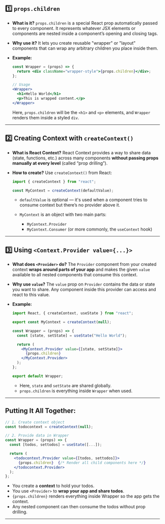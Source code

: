 
## 1️⃣ **`props.children`**

* **What is it?**
  `props.children` is a special React prop automatically passed to every component. It represents whatever JSX elements or components are nested inside a component’s opening and closing tags.

* **Why use it?**
  It lets you create reusable "wrapper" or "layout" components that can wrap any arbitrary children you place inside them.

* **Example:**

  ```jsx
  const Wrapper = (props) => {
    return <div className="wrapper-style">{props.children}</div>;
  };

  // Usage
  <Wrapper>
    <h1>Hello World</h1>
    <p>This is wrapped content.</p>
  </Wrapper>
  ```

  Here, `props.children` will be the `<h1>` and `<p>` elements, and `Wrapper` renders them inside a styled `div`.

---

## 2️⃣ **Creating Context with `createContext()`**

* **What is React Context?**
  React Context provides a way to share data (state, functions, etc.) across many components **without passing props manually at every level** (called “prop drilling”).

* **How to create?**
  Use `createContext()` from React:

  ```jsx
  import { createContext } from "react";

  const MyContext = createContext(defaultValue);
  ```

  * `defaultValue` is optional — it's used when a component tries to consume context but there’s no provider above it.
  * `MyContext` is an object with two main parts:

    * `MyContext.Provider`
    * `MyContext.Consumer` (or more commonly, the `useContext` hook)

---

## 3️⃣ **Using `<Context.Provider value={...}>`**

* **What does `<Provider>` do?**
  The `Provider` component from your created context **wraps around parts of your app** and makes the given `value` available to all nested components that consume this context.

* **Why use `value`?**
  The `value` prop on `Provider` contains the data or state you want to share. Any component inside this provider can access and react to this value.

* **Example:**

  ```jsx
  import React, { createContext, useState } from "react";

  export const MyContext = createContext(null);

  const Wrapper = (props) => {
    const [state, setState] = useState("Hello World");

    return (
      <MyContext.Provider value={[state, setState]}>
        {props.children}
      </MyContext.Provider>
    );
  };

  export default Wrapper;
  ```

  * Here, `state` and `setState` are shared globally.
  * `props.children` is everything inside `Wrapper` when used.

---

## Putting It All Together:

```jsx
// 1. Create context object
const todocontext = createContext(null);

// 2. Provide data in Wrapper
const Wrapper = (props) => {
  const [todos, settodos] = useState([...]);

  return (
    <todocontext.Provider value={[todos, settodos]}>
      {props.children}  {/* Render all child components here */}
    </todocontext.Provider>
  );
};
```

* You create a **context** to hold your todos.
* You use `<Provider>` to **wrap your app and share todos**.
* `{props.children}` renders everything inside Wrapper so the app gets the context.
* Any nested component can then consume the todos without prop drilling.

---